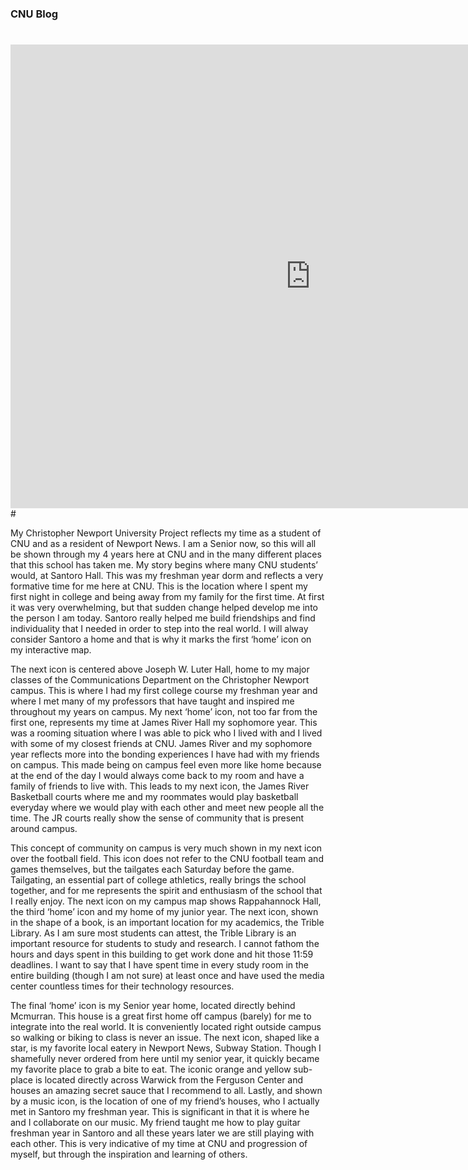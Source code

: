 #
### CNU Blog
#
<iframe width="960" height="741.5999999999999" data-original-width="2000" data-original-height="1545" src="https://www.thinglink.com/card/1499038620722397187" type="text/html" frameborder="0" webkitallowfullscreen mozallowfullscreen allowfullscreen scrolling="no"></iframe><script async src="//cdn.thinglink.me/jse/responsive.js"></script>
#

My Christopher Newport University Project reflects my time as a student of CNU and as a resident of Newport News. I am a Senior now, so this will all be shown through my 4 years here at CNU and in the many different places that this school has taken me. My story begins where many CNU students’ would, at Santoro Hall. This was my freshman year dorm and reflects a very formative time for me here at CNU. This is the location where I spent my first night in college and being away from my family for the first time. At first it was very overwhelming, but that sudden change helped develop me into the person I am today. Santoro really helped me build friendships and find individuality that I needed in order to step into the real world. I will alway consider Santoro a home and that is why it marks the first ‘home’ icon on my interactive map. 

The next icon is centered above Joseph W. Luter Hall, home to my major classes of the Communications Department on the Christopher Newport campus. This is where I had my first college course my freshman year and where I met many of my professors that have taught and inspired me throughout my years on campus. My next ‘home’ icon, not too far from the first one, represents my time at James River Hall my sophomore year. This was a rooming situation where I was able to pick who I lived with and I lived with some of my closest friends at CNU. James River and my sophomore year reflects more into the bonding experiences I have had with my friends on campus. This made being on campus feel even more like home because at the end of the day I would always come back to my room and have a family of friends to live with. This leads to my next icon, the James River Basketball courts where me and my roommates would play basketball everyday where we would play with each other and meet new people all the time. The JR courts really show the sense of community that is present around campus. 

This concept of community on campus is very much shown in my next icon over the football field. This icon does not refer to the CNU football team and games themselves, but the tailgates each Saturday before the game. Tailgating, an essential part of college athletics, really brings the school together, and for me represents the spirit and enthusiasm of the school that I really enjoy. The next icon on my campus map shows Rappahannock Hall, the third ‘home’ icon and my home of my junior year. The next icon, shown in the shape of a book, is an important location for my academics, the Trible Library. As I am sure most students can attest, the Trible Library is an important resource for students to study and research. I cannot fathom the hours and days spent in this building to get work done and hit those 11:59 deadlines. I want to say that I have spent time in every study room in the entire building (though I am not sure) at least once and have used the media center countless times for their technology resources.

The final ‘home’ icon is my Senior year home, located directly behind Mcmurran. This house is a great first home off campus (barely) for me to integrate into the real world. It is conveniently located right outside campus so walking or biking to class is never an issue. The next icon, shaped like a star, is my favorite local eatery in Newport News, Subway Station. Though I shamefully never ordered from here until my senior year, it quickly became my favorite place to grab a bite to eat. The iconic orange and yellow sub-place is located directly across Warwick from the Ferguson Center and houses an amazing secret sauce that I recommend to all. Lastly, and shown by a music icon, is the location of one of my friend’s houses, who I actually met in Santoro my freshman year. This is significant in that it is where he and I collaborate on our music. My friend taught me how to play guitar freshman year in Santoro and all these years later we are still playing with each other. This is very indicative of my time at CNU and progression of myself, but through the inspiration and learning of others. 
